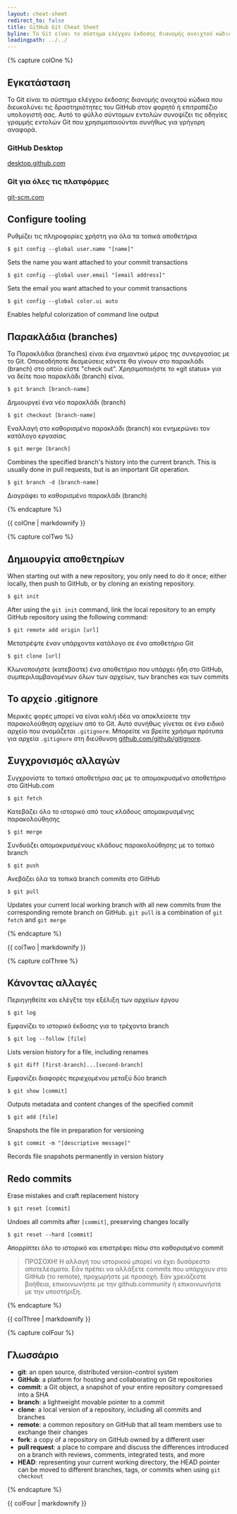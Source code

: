 ```yaml
---
layout: cheat-sheet
redirect_to: false
title: GitHub Git Cheat Sheet
byline: Το Git είναι το σύστημα ελέγχου έκδοσης διανομής ανοιχτού κώδικα που διευκολύνει τις δραστηριότητες του GitHub στον φορητό ή επιτραπέζιο υπολογιστή σας. Αυτό το φύλλο σύντομων εντολών συνοψίζει τις οδηγίες γραμμής εντολών Git που χρησιμοποιούνται συνήθως για γρήγορη αναφορά.
leadingpath: ../../
---
```


{% capture colOne %}
## Εγκατάσταση

Το Git είναι το σύστημα ελέγχου έκδοσης διανομής ανοιχτού κώδικα που διευκολύνει τις δραστηριότητες του GitHub στον φορητό ή επιτραπέζιο υπολογιστή σας. Αυτό το φύλλο σύντομων εντολών συνοψίζει τις οδηγίες γραμμής εντολών Git που χρησιμοποιούνται συνήθως για γρήγορη αναφορά.

### GitHub Desktop
[desktop.github.com](https://desktop.github.com)

### Git για όλες τις πλατφόρμες
[git-scm.com](https://git-scm.com)

## Configure tooling
Ρυθμίζει τις πληροφορίες χρήστη για όλα τα τοπικά αποθετήρια

```$ git config --global user.name "[name]"```

Sets the name you want attached to your commit transactions

```$ git config --global user.email "[email address]"```

Sets the email you want attached to your commit transactions

```$ git config --global color.ui auto```

Enables helpful colorization of command line output

## Παρακλάδια (branches)

Τα Παρακλάδια (branches) είναι ένα σημαντικό μέρος της συνεργασίας με το Git. Οποιεσδήποτε δεσμεύσεις κάνετε θα γίνουν στο παρακλάδι (branch) στο οποίο είστε "check out". Χρησιμοποιήστε το «git status» για να δείτε ποιο παρακλάδι (branch) είναι.

```$ git branch [branch-name]```

Δημιουργεί ένα νέο παρακλάδι (branch)

```$ git checkout [branch-name]```

Εναλλαγή στο καθορισμένο παρακλάδι (branch) και ενημερώνει τον κατάλογο εργασίας

```$ git merge [branch]```

Combines the specified branch's history into the current branch. This is usually done in pull requests, but is an important Git operation.

```$ git branch -d [branch-name]```

Διαγράφει το καθορισμένο παρακλάδι (branch)

{% endcapture %}
<div class="col-md-6">
{{ colOne | markdownify }}
</div>


{% capture colTwo %}

## Δημιουργία αποθετηρίων

When starting out with a new repository, you only need to do it once; either locally, then push to GitHub, or by cloning an existing repository.

```$ git init```

After using the `git init` command, link the local repository to an empty GitHub repository using the following command:

```$ git remote add origin [url]```

Μετατρέψτε έναν υπάρχοντα κατάλογο σε ένα αποθετήριο Git

```$ git clone [url]```

Κλωνοποιήστε (κατεβάστε) ένα αποθετήριο που υπάρχει ήδη στο GitHub, συμπεριλαμβανομένων όλων των αρχείων, των branches και των commits

## Το αρχείο .gitignore

Μερικές φορές μπορεί να είναι καλή ιδέα να αποκλείσετε την παρακολούθηση αρχείων από το Git. Αυτό συνήθως γίνεται σε ένα ειδικό αρχείο που ονομάζεται `.gitignore`. Μπορείτε να βρείτε χρήσιμα πρότυπα για αρχεία `.gitignore` στη διεύθυνση [github.com/github/gitignore](https://github.com/github/gitignore).

## Συγχρονισμός αλλαγών

Συγχρονίστε το τοπικό αποθετήριο σας με το απομακρυσμένο αποθετήριο στο GitHub.com

```$ git fetch```

Κατεβάζει όλο το ιστορικό από τους κλάδους απομακρυσμένης παρακολούθησης

```$ git merge```

Συνδυάζει απομακρυσμένους κλάδους παρακολούθησης με το τοπικό branch

```$ git push```

Ανεβάζει όλα τα τοπικά branch commits στο GitHub

```$ git pull```

Updates your current local working branch with all new commits from the corresponding remote branch on GitHub. `git pull` is a combination of `git fetch` and `git merge`

{% endcapture %}
<div class="col-md-6">
{{ colTwo | markdownify }}
</div>
<div class="clearfix"></div>

{% capture colThree %}

## Κάνοντας αλλαγές

Περιηγηθείτε και ελέγξτε την εξέλιξη των αρχείων έργου

```$ git log```

Εμφανίζει το ιστορικό έκδοσης για το τρέχοντα branch

```$ git log --follow [file]```

Lists version history for a file, including renames

```$ git diff [first-branch]...[second-branch]```

Εμφανίζει διαφορές περιεχομένου μεταξύ δύο branch

```$ git show [commit]```

Outputs metadata and content changes of the specified commit

```$ git add [file]```

Snapshots the file in preparation for versioning

```$ git commit -m "[descriptive message]"```

Records file snapshots permanently in version history

## Redo commits

Erase mistakes and craft replacement history

```$ git reset [commit]```

Undoes all commits after `[commit]`, preserving changes locally

```$ git reset --hard [commit]```

Απορρίπτει όλο το ιστορικό και επιστρέφει πίσω στο καθορισμένο commit

> ΠΡΟΣΟΧΗ! Η αλλαγή του ιστορικού μπορεί να έχει δυσάρεστα αποτελέσματα. Εάν πρέπει να αλλάξετε commits που υπάρχουν στο GitHub (το remote), προχωρήστε με προσοχή. Εάν χρειάζεστε βοήθεια, επικοινωνήστε με την github.community ή επικοινωνήστε με την υποστήριξη.

{% endcapture %}
<div class="col-md-6">
{{ colThree | markdownify }}
</div>

{% capture colFour %}

## Γλωσσάριο

- **git**: an open source, distributed version-control system
- **GitHub**: a platform for hosting and collaborating on Git repositories
- **commit**: a Git object, a snapshot of your entire repository compressed into a SHA
- **branch**: a lightweight movable pointer to a commit
- **clone**: a local version of a repository, including all commits and branches
- **remote**: a common repository on GitHub that all team members use to exchange their changes
- **fork**: a copy of a repository on GitHub owned by a different user
- **pull request**: a place to compare and discuss the differences introduced on a branch with reviews, comments, integrated tests, and more
- **HEAD**: representing your current working directory, the HEAD pointer can be moved to different branches, tags, or commits when using `git checkout`

{% endcapture %}
<div class="col-md-6">
{{ colFour | markdownify }}
</div>
<div class="clearfix"></div>
